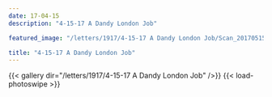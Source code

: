 ```yaml
---
date: 17-04-15
description: "4-15-17 A Dandy London Job"

featured_image: "/letters/1917/4-15-17 A Dandy London Job/Scan_20170515(0).jpg"

title: "4-15-17 A Dandy London Job"
---
```


{{< gallery dir="/letters/1917/4-15-17 A Dandy London Job" />}} {{< load-photoswipe >}}
